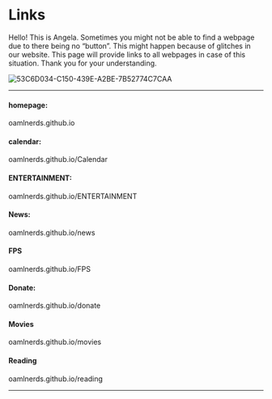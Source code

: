 # Links

Hello! This is Angela. Sometimes you might not be able to find a webpage due to there being no “button”. This might happen because of glitches in our website. This page will provide links to all webpages in case of this situation. Thank you for your understanding.

![53C6D034-C150-439E-A2BE-7B52774C7CAA](https://user-images.githubusercontent.com/48270916/83373944-81f4e480-a376-11ea-8cb0-c61d2ef60f46.jpeg)

* * *

#### homepage:

oamlnerds.github.io

#### calendar:

oamlnerds.github.io/Calendar

#### ENTERTAINMENT:

oamlnerds.github.io/ENTERTAINMENT

#### News:

oamlnerds.github.io/news

#### FPS

oamlnerds.github.io/FPS

#### Donate:

oamlnerds.github.io/donate

#### Movies

oamlnerds.github.io/movies

#### Reading

oamlnerds.github.io/reading

* * *


